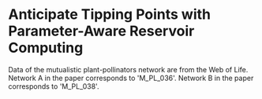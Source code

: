 # Anticipate Tipping Points with Parameter-Aware Reservoir Computing

Data of the mutualistic plant-pollinators network are from the Web of Life. Network A in the paper corresponds to 'M_PL_036'. Network B in the paper corresponds to 'M_PL_038'.

